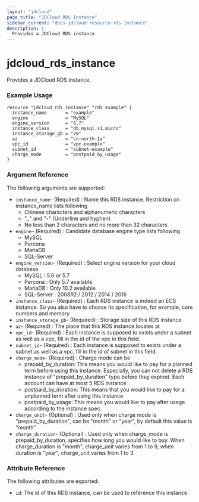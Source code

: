 ```yaml
---
layout: "jdcloud"
page_title: "JDCloud RDS Instance"
sidebar_current: "docs-jdcloud-resource-rds-instance"
description: |-
  Provides a JDCloud RDS instance. 
---
```


# jdcloud\_rds\_instance

Provides a JDCloud RDS instance. 

### Example Usage

```hcl
resource "jdcloud_rds_instance" "rds_example" {
  instance_name       = "example"
  engine              = "MySQL"
  engine_version      = "5.7"
  instance_class      = "db.mysql.s1.micro"
  instance_storage_gb = "20"
  az                  = "cn-north-1a"
  vpc_id              = "vpc-example"
  subnet_id           = "subnet-example"
  charge_mode         = "postpaid_by_usage"
}
```

### Argument Reference

The following arguments are supported:

* `instance_name`- \(Required\) : Name this RDS instance. Restriction on instance\_name lists following
  * Chinese characters and alphanumeric characters
  * "\_" and "-" \(Underline and hyphen\)
  * No less than 2 characters and no more than 32 characters
* `engine`- \(Required\) : Candidate database engine type lists following
  * MySQL
  * Percona
  * MariaDB
  * SQL-Server
* `engine_version`- \(Required\) :  Select engine version for your cloud database
  * MySQL : 5.6 or 5.7
  * Percona : Only 5.7 available
  * MariaDB : Only 10.2 available
  * SQL-Server : 2008R2 / 2012 / 2014 / 2016
* `instance_class`- \(Required\) : Each RDS instance is indeed an ECS instance. So you also have to choose its specification, for example, core numbers and memory
* `instance_storage_gb`- \(Required\) :  Storage size of this RDS instance 
* `az`- \(Required\) : The place that this RDS instance locates at
* `vpc_id`- \(Required\) : Each instance is supposed to exists under a subnet as well as a vpc,  fill in the id of the vpc in this field.
* `subnet_id`- \(Required\) :  Each instance is supposed to exists under a subnet as well as a vpc, fill in the id of subnet in this field.
* `charge_mode`- \(Required\) : Charge mode can be 
  * prepaid\_by\_duration:  This means you would like to pay for a planned term before using this instance. Especially, you can not delete a RDS instance of "prepaid\_by\_duration" type before they expired. Each account can have at most 5 RDS instance
  * postpaid\_by\_duration: This means that you would like to pay for a unplanned term after using this instance
  * postpaid\_by\_usage:  This means you would like to pay after usage according to the instance spec.
* `charge_unit`- \(Optional\) : Used only when charge mode is "prepaid\_by\_duration", can be "month" or "year", by default this value is "month"
* `charge_duration`- \(Optional\) : Used only when charge\_mode is prepaid\_by\_duration, specifies how long you would like to buy. When charge\_duration is "month", charge\_unit varies from 1 to 9, when duration is "year", charge\_unit varies from 1 to 3.

### Attribute Reference 

The following attributes are exported:

* `id`: The id of this RDS instance, can be used to reference this instance.



